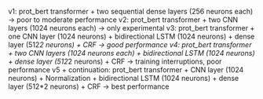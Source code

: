 v1: prot_bert transformer + two sequential dense layers (256 neurons each) -> poor to moderate performance 
v2: prot_bert transformer + two CNN layers (1024 neurons each) -> only experimental
v3: prot_bert transformer + one CNN layer (1024 neurons) + bidirectional LSTM (1024 neurons) + dense layer (512*2 neurons) + CRF -> good performance
v4: prot_bert transformer + two CNN layers (1024 neurons each) + bidirectional LSTM (1024 neurons) + dense layer (512*2 neurons) + CRF -> training interruptions, poor performance
v5 + continuation: prot_bert transformer + CNN layer (1024 neurons) + Normalization + bidirectional LSTM (1024 neurons) + dense layer (512*2 neurons) + CRF -> best performance
